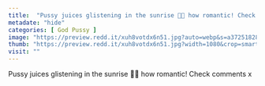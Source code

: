 ```yaml
---
title:  "Pussy juices glistening in the sunrise 🥰💦 how romantic! Check comments x"
metadate: "hide"
categories: [ God Pussy ]
image: "https://preview.redd.it/xuh8votdx6n51.jpg?auto=webp&s=a3725182805876fedf8b698b8d0d62952f644524"
thumb: "https://preview.redd.it/xuh8votdx6n51.jpg?width=1080&crop=smart&auto=webp&s=65d26611f1d0ef40bdfe32122bf1f9e1463db239"
visit: ""
---
```

Pussy juices glistening in the sunrise 🥰💦 how romantic! Check comments x

